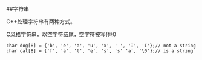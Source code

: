 ##字符串

C++处理字符串有两种方式。

C风格字符串，以空字符结尾，空字符被写作\0

    char dog[8] = {'b', 'e', 'a', 'u', 'x', ' ', 'I', 'I'};// not a string
    char cat[8] = {'f', 'a', 't', 'e', 's', 's' 'a', '\0'};// is a string